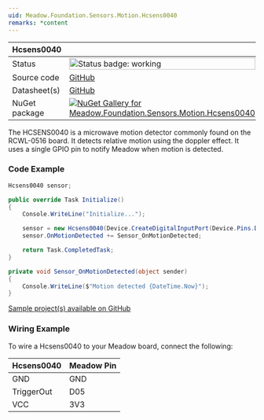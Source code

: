 ```yaml
---
uid: Meadow.Foundation.Sensors.Motion.Hcsens0040
remarks: *content
---
```


| Hcsens0040 | |
|--------|--------|
| Status | <img src="https://img.shields.io/badge/Working-brightgreen" style="width: auto; height: -webkit-fill-available;" alt="Status badge: working" /> |
| Source code | [GitHub](https://github.com/WildernessLabs/Meadow.Foundation/tree/main/Source/Meadow.Foundation.Peripherals/Sensors.Motion.Hcsens0040) |
| Datasheet(s) | [GitHub](https://github.com/WildernessLabs/Meadow.Foundation/tree/main/Source/Meadow.Foundation.Peripherals/Sensors.Motion.Hcsens0040/Datasheet) |
| NuGet package | <a href="https://www.nuget.org/packages/Meadow.Foundation.Sensors.Motion.Hcsens0040/" target="_blank"><img src="https://img.shields.io/nuget/v/Meadow.Foundation.Sensors.Motion.Hcsens0040.svg?label=Meadow.Foundation.Sensors.Motion.Hcsens0040" alt="NuGet Gallery for Meadow.Foundation.Sensors.Motion.Hcsens0040" /></a> |

The HCSENS0040 is a microwave motion detector commonly found on the RCWL-0516 board. It detects relative motion using the doppler effect. It uses a single GPIO pin to notify Meadow when motion is detected.

### Code Example

```csharp
Hcsens0040 sensor;

public override Task Initialize()
{
    Console.WriteLine("Initialize...");

    sensor = new Hcsens0040(Device.CreateDigitalInputPort(Device.Pins.D05));
    sensor.OnMotionDetected += Sensor_OnMotionDetected;

    return Task.CompletedTask;
}

private void Sensor_OnMotionDetected(object sender)
{
    Console.WriteLine($"Motion detected {DateTime.Now}");
}

```

[Sample project(s) available on GitHub](https://github.com/WildernessLabs/Meadow.Foundation/tree/main/Source/Meadow.Foundation.Peripherals/Sensors.Motion.Hcsens0040/Samples/Hcsens0040_Sample)

### Wiring Example

To wire a Hcsens0040 to your Meadow board, connect the following:

| Hcsens0040 | Meadow Pin  |
|------------|-------------|
| GND        | GND         |
| TriggerOut | D05         |
| VCC        | 3V3         |





